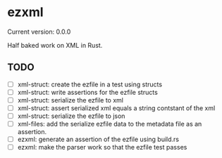 # ezxml

Current version: 0.0.0

Half baked work on XML in Rust.

## TODO 

 * [ ] xml-struct: create the ezfile in a test using structs
 * [ ] xml-struct: write assertions for the ezfile structs
 * [ ] xml-struct: serialize the ezfile to xml
 * [ ] xml-struct: assert serialized xml equals a string contstant of the xml
 * [ ] xml-struct: serialize the ezfile to json
 * [ ] xml-files: add the serialize ezfile data to the metadata file as an assertion.
 * [ ] ezxml: generate an assertion of the ezfile using build.rs
 * [ ] ezxml: make the parser work so that the ezfile test passes